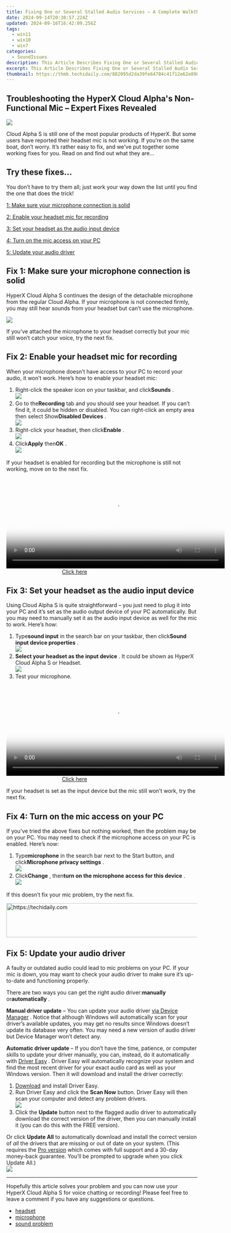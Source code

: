 ```yaml
---
title: Fixing One or Several Stalled Audio Services – A Complete Walkthrough
date: 2024-09-14T20:38:57.224Z
updated: 2024-09-16T16:42:09.256Z
tags:
  - win11
  - win10
  - win7
categories:
  - SoundIssues
description: This Article Describes Fixing One or Several Stalled Audio Services – A Complete Walkthrough
excerpt: This Article Describes Fixing One or Several Stalled Audio Services – A Complete Walkthrough
thumbnail: https://thmb.techidaily.com/882095d2da39fe64784c41f12e62e8902eedfbd70811eb41932ee6ba3528eb2f.jpg
---
```


## Troubleshooting the HyperX Cloud Alpha's Non-Functional Mic – Expert Fixes Revealed

![](https://images.drivereasy.com/wp-content/uploads/2021/07/hx-product-headset-alpha-s-black-1-zm-lg-1200x1200.jpg)

 Cloud Alpha S is still one of the most popular products of HyperX. But some users have reported their headset mic is not working. If you’re on the same boat, don’t worry. It’s rather easy to fix, and we’ve put together some working fixes for you. Read on and find out what they are…

## Try these fixes…

 You don’t have to try them all; just work your way down the list until you find the one that does the trick!

[1: Make sure your microphone connection is solid](https://tools.techidaily.com/drivereasy/download/)

[2: Enable your headset mic for recording](https://tools.techidaily.com/drivereasy/download/)

[3: Set your headset as the audio input device](https://tools.techidaily.com/drivereasy/download/)

[4: Turn on the mic access on your PC](https://tools.techidaily.com/drivereasy/download/)

[5: Update your audio driver](https://tools.techidaily.com/drivereasy/download/)

## Fix 1: Make sure your microphone connection is solid

 HyperX Cloud Alpha S continues the design of the detachable microphone from the regular Cloud Alpha. If your microphone is not connected firmly, you may still hear sounds from your headset but can’t use the microphone.

![](https://images.drivereasy.com/wp-content/uploads/2021/07/hx-product-headset-alpha-s-black-2-lg-1.jpg)

 If you’ve attached the microphone to your headset correctly but your mic still won’t catch your voice, try the next fix.

## Fix 2: Enable your headset mic for recording

 When your microphone doesn’t have access to your PC to record your audio, it won’t work. Here’s how to enable your headset mic:

1. Right-click the speaker icon on your taskbar, and click**Sounds** .  
![](https://images.drivereasy.com/wp-content/uploads/2021/07/2021-05-07_16-48-56.jpg)
2. Go to the**Recording** tab and you should see your headset. If you can’t find it, it could be hidden or disabled. You can right-click an empty area then select Show**Disabled Devices** .  
![](https://images.drivereasy.com/wp-content/uploads/2021/07/2021-05-07_16-57-37.jpg)
3. Right-click your headset, then click**Enable** .  
![](https://images.drivereasy.com/wp-content/uploads/2021/07/2021-05-07_17-05-17.jpg)
4. Click**Apply** then**OK** .  
![](https://images.drivereasy.com/wp-content/uploads/2021/07/2021-05-07_17-06-58.jpg)

 If your headset is enabled for recording but the microphone is still not working, move on to the next fix.

<!-- affiliate ads begin -->
<span id="1983588">
					<video width="576" height="240" style="cursor:pointer"
           poster="//a.impactradius-go.com/display-clicktoplayimage/1983588.png"
           onclick="if(!this.playClicked){this.play();this.setAttribute('controls',true);this.playClicked=true;}">
	   <source src="//a.impactradius-go.com/display-ad/22993-1983588">
	   <img src="//a.impactradius-go.com/display-clicktoplayimage/1983588.png" style="border: none; height: 100%; width: 100%; object-fit: contain">
	</video>
	<div style="width:360px;text-align:center"><a href="javascript:window.open(decodeURIComponent('https%3A%2F%2Fhomestyler.sjv.io%2Fc%2F5597632%2F1983588%2F22993'), '_blank');void(0);">Click here</a></div>
</span>
<img height="0" width="0" src="https://imp.pxf.io/i/5597632/1983588/22993" style="position:absolute;visibility:hidden;" border="0" />
<!-- affiliate ads end -->

## Fix 3: Set your headset as the audio input device

 Using Cloud Alpha S is quite straightforward – you just need to plug it into your PC and it’s set as the audio output device of your PC automatically. But you may need to manually set it as the audio input device as well for the mic to work. Here’s how:

1. Type**sound input** in the search bar on your taskbar, then click**Sound input device properties** .  
![](https://images.drivereasy.com/wp-content/uploads/2021/07/search-sound-input.jpg)
2. **Select your headset as the input device** . It could be shown as HyperX Cloud Alpha S or Headset.  
![](https://images.drivereasy.com/wp-content/uploads/2021/07/set-input-device.jpg)
3. Test your microphone.

<!-- affiliate ads begin -->
<span id="1983472">
					<video width="576" height="240" style="cursor:pointer"
           poster="//a.impactradius-go.com/display-clicktoplayimage/1983472.png"
           onclick="if(!this.playClicked){this.play();this.setAttribute('controls',true);this.playClicked=true;}">
	   <source src="//a.impactradius-go.com/display-ad/22993-1983472">
	   <img src="//a.impactradius-go.com/display-clicktoplayimage/1983472.png" style="border: none; height: 100%; width: 100%; object-fit: contain">
	</video>
	<div style="width:360px;text-align:center"><a href="javascript:window.open(decodeURIComponent('https%3A%2F%2Fhomestyler.sjv.io%2Fc%2F5597632%2F1983472%2F22993'), '_blank');void(0);">Click here</a></div>
</span>
<img height="0" width="0" src="https://imp.pxf.io/i/5597632/1983472/22993" style="position:absolute;visibility:hidden;" border="0" />
<!-- affiliate ads end -->

 If your headset is set as the input device but the mic still won’t work, try the next fix.

## Fix 4: Turn on the mic access on your PC

 If you’ve tried the above fixes but nothing worked, then the problem may be on your PC. You may need to check if the microphone access on your PC is enabled. Here’s now:

1. Type**microphone** in the search bar next to the Start button, and click**Microphone privacy settings** .  
![](https://images.drivereasy.com/wp-content/uploads/2021/05/2021-05-07_18-08-05.jpg)
2. Click**Change** , then**turn on the microphone access** **for this device** .  
![](https://images.drivereasy.com/wp-content/uploads/2021/05/2021-05-07_18-10-26.jpg)

If this doesn’t fix your mic problem, try the next fix.

<!-- affiliate ads begin -->
<a href="https://wigfever.sjv.io/c/5597632/2014859/22899" target="_top" id="2014859">
  <img src="//a.impactradius-go.com/display-ad/22899-2014859" border="0" alt="https://techidaily.com" width="728" height="90"/>
</a>
<img height="0" width="0" src="https://wigfever.sjv.io/i/5597632/2014859/22899" style="position:absolute;visibility:hidden;" border="0" />
<!-- affiliate ads end -->

## Fix 5: Update your audio driver

 A faulty or outdated audio could lead to mic problems on your PC. If your mic is down, you may want to check your audio driver to make sure it’s up-to-date and functioning properly.

 There are two ways you can get the right audio driver:**manually** or**automatically** .

**Manual driver update** – You can update your audio driver[](https://tools.techidaily.com/drivereasy/download/) [via Device Manager](https://tools.techidaily.com/drivereasy/download/) . Notice that although Windows will automatically scan for your driver’s available updates, you may get no results since Windows doesn’t update its database very often. You may need a new version of audio driver but Device Manager won’t detect any.

**Automatic driver update** – If you don’t have the time, patience, or computer skills to update your driver manually, you can, instead, do it automatically with [Driver Easy](https://tools.techidaily.com/drivereasy/download/) . Driver Easy will automatically recognize your system and find the most recent driver for your exact audio card as well as your Windows version. Then it will download and install the driver correctly:

1. [Download](https://tools.techidaily.com/drivereasy/download/) and install Driver Easy.
2. Run Driver Easy and click the **Scan Now** button. Driver Easy will then scan your computer and detect any problem drivers.  
![](https://images.drivereasy.com/wp-content/uploads/2021/05/2021-05-07_17-54-35.jpg)
3. Click the **Update**  button next to the flagged audio driver to automatically download the correct version of the driver, then you can manually install it (you can do this with the FREE version).  

 Or click **Update All** to automatically download and install the correct version of _all_ the drivers that are missing or out of date on your system. (This requires the [Pro version](https://tools.techidaily.com/drivereasy/download/) which comes with full support and a 30-day money-back guarantee. You’ll be prompted to upgrade when you click Update All.)  
![](https://images.drivereasy.com/wp-content/uploads/2021/05/2021-05-07_17-54-43.jpg)

---

 Hopefully this article solves your problem and you can now use your HyperX Cloud Alpha S for voice chatting or recording! Please feel free to leave a comment if you have any suggestions or questions.

* [headset](https://tools.techidaily.com/drivereasy/download/)
* [microphone](https://tools.techidaily.com/drivereasy/download/)
* [sound problem](https://tools.techidaily.com/drivereasy/download/)

<ins class="adsbygoogle"
     style="display:block"
     data-ad-format="autorelaxed"
     data-ad-client="ca-pub-7571918770474297"
     data-ad-slot="1223367746"></ins>

<ins class="adsbygoogle"
     style="display:block"
     data-ad-client="ca-pub-7571918770474297"
     data-ad-slot="8358498916"
     data-ad-format="auto"
     data-full-width-responsive="true"></ins>




